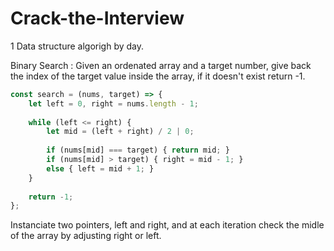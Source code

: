 # Crack-the-Interview

1 Data structure algorigh by day.


Binary Search : Given an ordenated array and a target number, give back the index of the target value inside the array, if it doesn't exist return -1. 
```javascript
const search = (nums, target) => {
    let left = 0, right = nums.length - 1;
    
    while (left <= right) {
        let mid = (left + right) / 2 | 0;
        
        if (nums[mid] === target) { return mid; }
        if (nums[mid] > target) { right = mid - 1; }
        else { left = mid + 1; }
    }
    
    return -1;
};
```

Instanciate two pointers, left and right, and at each iteration check the midle of the array by adjusting right or left. 
